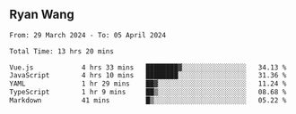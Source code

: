 ## Ryan Wang

<!--START_SECTION:waka-->

```txt
From: 29 March 2024 - To: 05 April 2024

Total Time: 13 hrs 20 mins

Vue.js            4 hrs 33 mins   ████████▓░░░░░░░░░░░░░░░░   34.13 %
JavaScript        4 hrs 10 mins   ████████░░░░░░░░░░░░░░░░░   31.36 %
YAML              1 hr 29 mins    ██▓░░░░░░░░░░░░░░░░░░░░░░   11.24 %
TypeScript        1 hr 9 mins     ██▒░░░░░░░░░░░░░░░░░░░░░░   08.68 %
Markdown          41 mins         █▒░░░░░░░░░░░░░░░░░░░░░░░   05.22 %
```

<!--END_SECTION:waka-->

